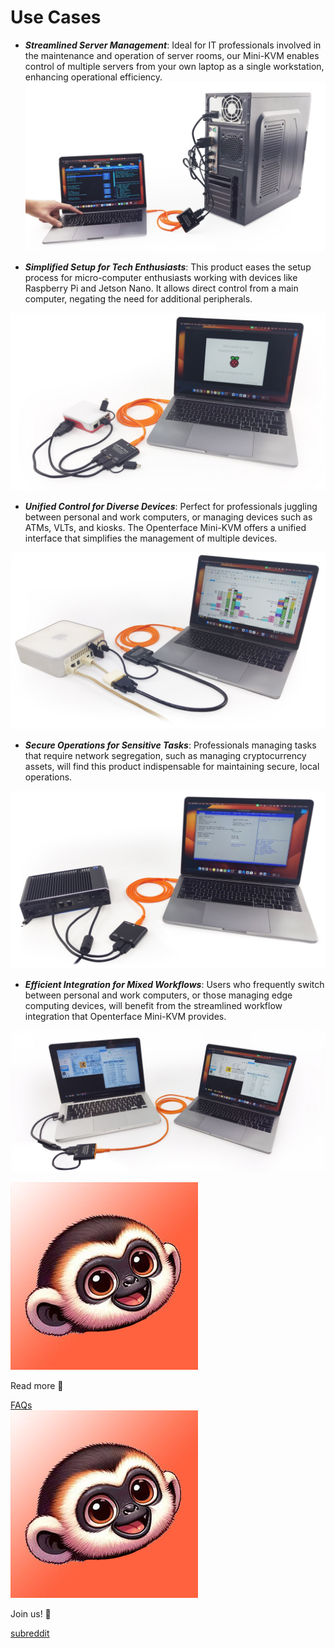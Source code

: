 # Use Cases
* ***Streamlined Server Management***: Ideal for IT professionals involved in the maintenance and operation of server rooms, our Mini-KVM enables control of multiple servers from your own laptop as a single workstation, enhancing operational efficiency.
![use-case-demo-pc-bios-1](/images/product/use-case-demo-pc-bios-1.jpg)

* ***Simplified Setup for Tech Enthusiasts***: This product eases the setup process for micro-computer enthusiasts working with devices like Raspberry Pi and Jetson Nano. It allows direct control from a main computer, negating the need for additional peripherals.

![use-case-demo-respberry-pi](/images/product/use-case-demo-respberry-pi.jpg)

* ***Unified Control for Diverse Devices***: Perfect for professionals juggling between personal and work computers, or managing devices such as ATMs, VLTs, and kiosks. The Openterface Mini-KVM offers a unified interface that simplifies the management of multiple devices.

![use-case-demo-macmini2009](/images/product/use-case-demo-macmini2009-3.jpg)

* ***Secure Operations for Sensitive Tasks***: Professionals managing tasks that require network segregation, such as managing cryptocurrency assets, will find this product indispensable for maintaining secure, local operations.

![use-case-demo-industrial-pc](images/product/use-case-demo-industrial-pc.jpg)

* ***Efficient Integration for Mixed Workflows***: Users who frequently switch between personal and work computers, or those managing edge computing devices, will benefit from the streamlined workflow integration that Openterface Mini-KVM provides.

![use-case-demo-macbookpro2010](/images/product/use-case-demo-macbookpro2010.jpg)

<section class="dialogue-section-white" id="dialogues-section">
    <div class="container">
        <div class="callout-button-container">
            <div class="dialogue-bubble" id="op-bubble">
                <img src="/images/op-avatar.jpg" alt="Avatar" class="avatar" draggable="false">
                <p>Read more 📖</p>
                <a href="/faq" class="md-button md-button--primary" id="join-waitlist-button">FAQs</a>
            </div>
            <div class="dialogue-bubble" id="op-bubble">
                <img src="/images/op-avatar.jpg" alt="Avatar" class="avatar" draggable="false">
                <p>Join us! 💬</p>
                <a href="https://www.reddit.com/r/Openterface_miniKVM/" class="md-button md-button--primary" id="join-waitlist-button">subreddit</a>
            </div>
        </div>
    </div>
</section>